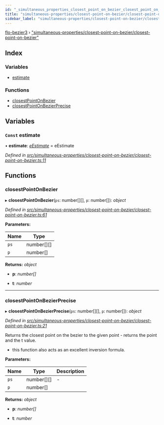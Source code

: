 ```yaml
---
id: "_simultaneous_properties_closest_point_on_bezier_closest_point_on_bezier_"
title: "simultaneous-properties/closest-point-on-bezier/closest-point-on-bezier"
sidebar_label: "simultaneous-properties/closest-point-on-bezier/closest-point-on-bezier"
---
```


[flo-bezier3](../globals.md) › ["simultaneous-properties/closest-point-on-bezier/closest-point-on-bezier"](_simultaneous_properties_closest_point_on_bezier_closest_point_on_bezier_.md)

## Index

### Variables

* [estimate](_simultaneous_properties_closest_point_on_bezier_closest_point_on_bezier_.md#const-estimate)

### Functions

* [closestPointOnBezier](_simultaneous_properties_closest_point_on_bezier_closest_point_on_bezier_.md#closestpointonbezier)
* [closestPointOnBezierPrecise](_simultaneous_properties_closest_point_on_bezier_closest_point_on_bezier_.md#closestpointonbezierprecise)

## Variables

### `Const` estimate

• **estimate**: *[eEstimate](_intersection_self_intersection_self_intersection_.md#eestimate)* = eEstimate

*Defined in [src/simultaneous-properties/closest-point-on-bezier/closest-point-on-bezier.ts:11](https://github.com/FlorisSteenkamp/FloBezier/blob/6f79660/src/simultaneous-properties/closest-point-on-bezier/closest-point-on-bezier.ts#L11)*

## Functions

###  closestPointOnBezier

▸ **closestPointOnBezier**(`ps`: number[][], `p`: number[]): *object*

*Defined in [src/simultaneous-properties/closest-point-on-bezier/closest-point-on-bezier.ts:61](https://github.com/FlorisSteenkamp/FloBezier/blob/6f79660/src/simultaneous-properties/closest-point-on-bezier/closest-point-on-bezier.ts#L61)*

**Parameters:**

Name | Type |
------ | ------ |
`ps` | number[][] |
`p` | number[] |

**Returns:** *object*

* **p**: *number[]*

* **t**: *number*

___

###  closestPointOnBezierPrecise

▸ **closestPointOnBezierPrecise**(`ps`: number[][], `p`: number[]): *object*

*Defined in [src/simultaneous-properties/closest-point-on-bezier/closest-point-on-bezier.ts:21](https://github.com/FlorisSteenkamp/FloBezier/blob/6f79660/src/simultaneous-properties/closest-point-on-bezier/closest-point-on-bezier.ts#L21)*

Returns the closest point on the bezier to the given point - returns the point
and the t value.
* this function also acts as an excellent inversion formula.

**Parameters:**

Name | Type | Description |
------ | ------ | ------ |
`ps` | number[][] | - |
`p` | number[] |   |

**Returns:** *object*

* **p**: *number[]*

* **t**: *number*
